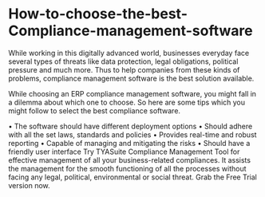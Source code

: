 # How-to-choose-the-best-Compliance-management-software
While working in this digitally advanced world, businesses everyday face several types of threats like data protection, legal obligations, political pressure and much more. Thus to help companies from these kinds of problems, compliance management software is the best solution available. 

While choosing an ERP compliance management software, you might fall in a dilemma about which one to choose. So here are some tips which you might follow to select the best compliance software.

•	The software should have different deployment options
•	Should adhere with all the set laws, standards and policies
•	Provides real-time and robust reporting
•	Capable of managing and mitigating the risks
•	Should have a friendly user interface
Try TYASuite Compliance Management Tool for effective management of all your business-related compliances. It assists the management for the smooth functioning of all the processes without facing any legal, political, environmental or social threat. Grab the Free Trial version now.
